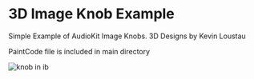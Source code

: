 # 3D Image Knob Example

Simple Example of AudioKit Image Knobs. 3D Designs by Kevin Loustau

PaintCode file is included in main directory



![knob in ib](https://i.imgflip.com/1svkul.gif)